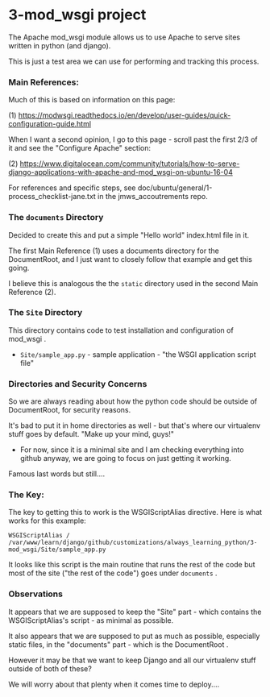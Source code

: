 
# 3-mod_wsgi project

The Apache mod_wsgi module allows us to use Apache to serve sites written in python (and django).

This is just a test area we can use for performing and tracking this process.

### Main References:

Much of this is based on information on this page:

(1) https://modwsgi.readthedocs.io/en/develop/user-guides/quick-configuration-guide.html

When I want a second opinion, I go to this page - scroll past the first 2/3 of it and see the "Configure Apache" section:

(2) https://www.digitalocean.com/community/tutorials/how-to-serve-django-applications-with-apache-and-mod_wsgi-on-ubuntu-16-04

For references and specific steps, see doc/ubuntu/general/1-process_checklist-jane.txt in the jmws_accoutrements repo.

### The `documents` Directory

Decided to create this and put a simple "Hello world" index.html file in it.

The first Main Reference (1) uses a documents directory for the DocumentRoot, and I just want to closely follow that example and get this going.

I believe this is analogous the the `static` directory used in the second Main Reference (2).

### The `Site` Directory

This directory contains code to test installation and configuration of mod_wsgi .

* `Site/sample_app.py` - sample application - "the WSGI application script file"

### Directories and Security Concerns

So we are always reading about how the python code should be outside of DocumentRoot, for security reasons.

It's bad to put it in home directories as well - but that's where our virtualenv stuff goes by default.  "Make up your mind, guys!"

* For now, since it is a minimal site and I am checking everything into github anyway, we are going to focus on just getting it working.

Famous last words but still....

### The Key:

The key to getting this to work is the WSGIScriptAlias directive.  Here is what works for this example:

```
WSGIScriptAlias / /var/www/learn/django/github/customizations/always_learning_python/3-mod_wsgi/Site/sample_app.py
```

It looks like this script is the main routine that runs the rest of the code but most of the site ("the rest of the code") goes under `documents` .

### Observations

It appears that we are supposed to keep the "Site" part - which contains the WSGIScriptAlias's script - as minimal as possible.

It also appears that we are supposed to put as much as possible, especially static files, in the "documents" part - which is the DocumentRoot .

However it may be that we want to keep Django and all our virtualenv stuff outside of both of these?

We will worry about that plenty when it comes time to deploy....

